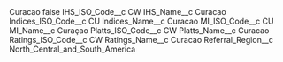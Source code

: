 <?xml version="1.0" encoding="UTF-8"?>
<CustomMetadata xmlns="http://soap.sforce.com/2006/04/metadata" xmlns:xsi="http://www.w3.org/2001/XMLSchema-instance" xmlns:xsd="http://www.w3.org/2001/XMLSchema">
    <label>Curacao</label>
    <protected>false</protected>
    <values>
        <field>IHS_ISO_Code__c</field>
        <value xsi:type="xsd:string">CW</value>
    </values>
    <values>
        <field>IHS_Name__c</field>
        <value xsi:type="xsd:string">Curacao</value>
    </values>
    <values>
        <field>Indices_ISO_Code__c</field>
        <value xsi:type="xsd:string">CU</value>
    </values>
    <values>
        <field>Indices_Name__c</field>
        <value xsi:type="xsd:string">Curacao</value>
    </values>
    <values>
        <field>MI_ISO_Code__c</field>
        <value xsi:type="xsd:string">CU</value>
    </values>
    <values>
        <field>MI_Name__c</field>
        <value xsi:type="xsd:string">Curaçao</value>
    </values>
    <values>
        <field>Platts_ISO_Code__c</field>
        <value xsi:type="xsd:string">CW</value>
    </values>
    <values>
        <field>Platts_Name__c</field>
        <value xsi:type="xsd:string">Curacao</value>
    </values>
    <values>
        <field>Ratings_ISO_Code__c</field>
        <value xsi:type="xsd:string">CW</value>
    </values>
    <values>
        <field>Ratings_Name__c</field>
        <value xsi:type="xsd:string">Curacao</value>
    </values>
    <values>
        <field>Referral_Region__c</field>
        <value xsi:type="xsd:string">North_Central_and_South_America</value>
    </values>
</CustomMetadata>
